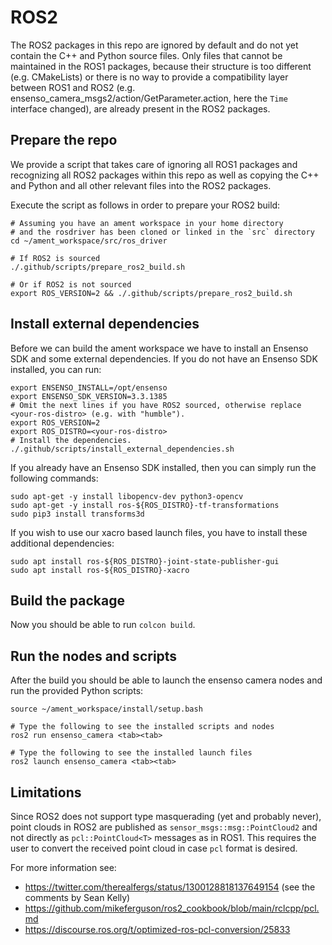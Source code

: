 # ROS2
The ROS2 packages in this repo are ignored by default and do not yet contain the C++ and Python source files. Only files
that cannot be maintained in the ROS1 packages, because their structure is too different (e.g. CMakeLists) or there is
no way to provide a compatibility layer between ROS1 and ROS2 (e.g. ensenso_camera_msgs2/action/GetParameter.action,
here the `Time` interface changed), are already present in the ROS2 packages.

## Prepare the repo
We provide a script that takes care of ignoring all ROS1 packages and recognizing all ROS2 packages within this repo as
well as copying the C++ and Python and all other relevant files into the ROS2 packages.

Execute the script as follows in order to prepare your ROS2 build:
```
# Assuming you have an ament workspace in your home directory
# and the rosdriver has been cloned or linked in the `src` directory
cd ~/ament_workspace/src/ros_driver

# If ROS2 is sourced
./.github/scripts/prepare_ros2_build.sh

# Or if ROS2 is not sourced
export ROS_VERSION=2 && ./.github/scripts/prepare_ros2_build.sh
```

## Install external dependencies
Before we can build the ament workspace we have to install an Ensenso SDK and some external dependencies. If you do not
have an Ensenso SDK installed, you can run:
```
export ENSENSO_INSTALL=/opt/ensenso
export ENSENSO_SDK_VERSION=3.3.1385
# Omit the next lines if you have ROS2 sourced, otherwise replace <your-ros-distro> (e.g. with "humble").
export ROS_VERSION=2
export ROS_DISTRO=<your-ros-distro>
# Install the dependencies.
./.github/scripts/install_external_dependencies.sh
```

If you already have an Ensenso SDK installed, then you can simply run the following commands:
```
sudo apt-get -y install libopencv-dev python3-opencv
sudo apt-get -y install ros-${ROS_DISTRO}-tf-transformations
sudo pip3 install transforms3d
```

If you wish to use our xacro based launch files, you have to install these additional dependencies:
```
sudo apt install ros-${ROS_DISTRO}-joint-state-publisher-gui
sudo apt install ros-${ROS_DISTRO}-xacro
```

## Build the package
Now you should be able to run `colcon build`.

## Run the nodes and scripts
After the build you should be able to launch the ensenso camera nodes and run the provided Python scripts:

```
source ~/ament_workspace/install/setup.bash

# Type the following to see the installed scripts and nodes
ros2 run ensenso_camera <tab><tab>

# Type the following to see the installed launch files
ros2 launch ensenso_camera <tab><tab>

```

## Limitations
Since ROS2 does not support type masquerading (yet and probably never), point clouds in ROS2 are published as
`sensor_msgs::msg::PointCloud2` and not directly as `pcl::PointCloud<T>` messages as in ROS1. This requires the user to
convert the received point cloud in case `pcl` format is desired.

For more information see:
* https://twitter.com/therealfergs/status/1300128818137649154 (see the comments by Sean Kelly)
* https://github.com/mikeferguson/ros2_cookbook/blob/main/rclcpp/pcl.md
* https://discourse.ros.org/t/optimized-ros-pcl-conversion/25833